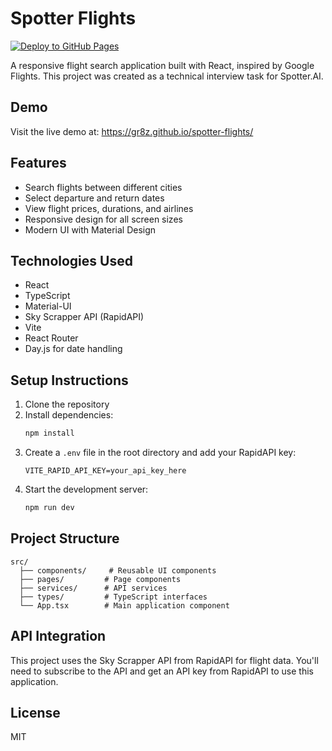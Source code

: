 # Spotter Flights

[![Deploy to GitHub Pages](https://github.com/Gr8z/spotter-flights/actions/workflows/deploy.yml/badge.svg)](https://github.com/Gr8z/spotter-flights/actions/workflows/deploy.yml)

A responsive flight search application built with React, inspired by Google Flights. This project was created as a technical interview task for Spotter.AI.

## Demo

Visit the live demo at: https://gr8z.github.io/spotter-flights/

## Features

- Search flights between different cities
- Select departure and return dates
- View flight prices, durations, and airlines
- Responsive design for all screen sizes
- Modern UI with Material Design

## Technologies Used

- React
- TypeScript
- Material-UI
- Sky Scrapper API (RapidAPI)
- Vite
- React Router
- Day.js for date handling

## Setup Instructions

1. Clone the repository
2. Install dependencies:
   ```bash
   npm install
   ```
3. Create a `.env` file in the root directory and add your RapidAPI key:
   ```
   VITE_RAPID_API_KEY=your_api_key_here
   ```
4. Start the development server:
   ```bash
   npm run dev
   ```

## Project Structure

```
src/
  ├── components/     # Reusable UI components
  ├── pages/         # Page components
  ├── services/      # API services
  ├── types/         # TypeScript interfaces
  └── App.tsx        # Main application component
```

## API Integration

This project uses the Sky Scrapper API from RapidAPI for flight data. You'll need to subscribe to the API and get an API key from RapidAPI to use this application.

## License

MIT
